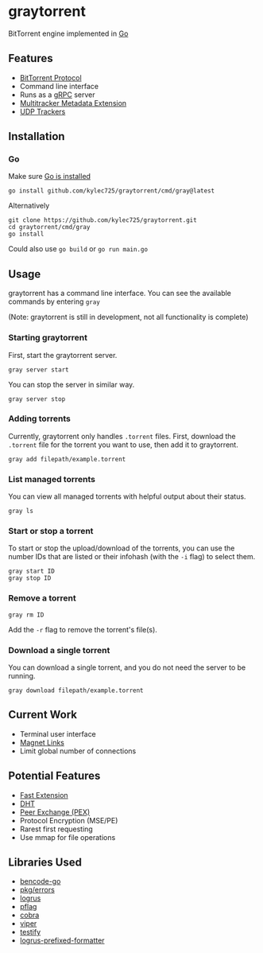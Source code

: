 # graytorrent
BitTorrent engine implemented in [Go](https://golang.org)

## Features
- [BitTorrent Protocol](https://www.bittorrent.org/beps/bep_0003.html)
- Command line interface
- Runs as a [gRPC](https://www.grpc.io/) server
- [Multitracker Metadata Extension](https://www.bittorrent.org/beps/bep_0012.html)
- [UDP Trackers](https://www.bittorrent.org/beps/bep_0015.html)

## Installation
### Go
Make sure [Go is installed](https://golang.org/doc/install)
```
go install github.com/kylec725/graytorrent/cmd/gray@latest
```

Alternatively
```
git clone https://github.com/kylec725/graytorrent.git
cd graytorrent/cmd/gray
go install
```
Could also use `go build` or `go run main.go`

## Usage
graytorrent has a command line interface. You can see the available commands by entering `gray`

(Note: graytorrent is still in development, not all functionality is complete)

### Starting graytorrent
First, start the graytorrent server.
```
gray server start
```
You can stop the server in similar way.
```
gray server stop
```

### Adding torrents
Currently, graytorrent only handles `.torrent` files. First, download the `.torrent` file for the torrent you want to use,
then add it to graytorrent.
```
gray add filepath/example.torrent
```

### List managed torrents
You can view all managed torrents with helpful output about their status.
```
gray ls
```

### Start or stop a torrent
To start or stop the upload/download of the torrents, you can use the number IDs that are listed or their infohash (with the `-i` flag) to select them.
```
gray start ID
gray stop ID
```

### Remove a torrent
```
gray rm ID
```
Add the `-r` flag to remove the torrent's file(s).

### Download a single torrent
You can download a single torrent, and you do not need the server to be running.
```
gray download filepath/example.torrent
```

## Current Work
- Terminal user interface
- [Magnet Links](https://www.bittorrent.org/beps/bep_0009.html)
- Limit global number of connections

## Potential Features
- [Fast Extension](https://www.bittorrent.org/beps/bep_0006.html)
- [DHT](https://www.bittorrent.org/beps/bep_0005.html)
- [Peer Exchange (PEX)](https://www.bittorrent.org/beps/bep_0011.html)
- Protocol Encryption (MSE/PE)
- Rarest first requesting
- Use mmap for file operations

## Libraries Used
- [bencode-go](https://github.com/jackpal/bencode-go)
- [pkg/errors](https://github.com/pkg/errors)
- [logrus](https://github.com/sirupsen/logrus)
- [pflag](https://github.com/spf13/pflag)
- [cobra](https://github.com/spf13/cobra)
- [viper](https://github.com/spf13/viper)
- [testify](https://github.com/stretchr/testify)
- [logrus-prefixed-formatter](https://github.com/x-cray/logrus-prefixed-formatter)
